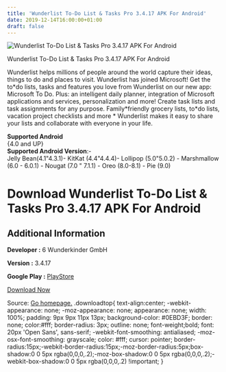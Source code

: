 ```yaml
---
title: 'Wunderlist To-Do List & Tasks Pro 3.4.17 APK For Android'
date: 2019-12-14T16:00:00+01:00
draft: false
---
```


![Wunderlist To-Do List & Tasks Pro 3.4.17 APK For Android](https://i0.wp.com/apkhome.net/wp-content/uploads/2019/12/Wunderlist-To-Do-List-Tasks-Pro-3.4.17.png "Wunderlist To-Do List & Tasks Pro 3.4.17 APK For Android")

  

Wunderlist To-Do List & Tasks Pro 3.4.17 APK For Android

Wunderlist helps millions of people around the world capture their ideas, things to do and places to visit. Wunderlist has joined Microsoft! Get the to\*do lists, tasks and features you love from Wunderlist on our new app: Microsoft To Do. Plus: an intelligent daily planner, integration of Microsoft applications and services, personalization and more! Create task lists and task assignments for any purpose. Family\*friendly grocery lists, to\*do lists, vacation project checklists and more \* Wunderlist makes it easy to share your lists and collaborate with everyone in your life.

**Supported Android**  
{4.0 and UP}  
**Supported Android Version**:-  
Jelly Bean(4.1"4.3.1)- KitKat (4.4"4.4.4)- Lollipop (5.0"5.0.2) - Marshmallow (6.0 - 6.0.1) - Nougat (7.0 " 7.1.1) - Oreo (8.0-8.1) - Pie (9.0)

Download Wunderlist To-Do List & Tasks Pro 3.4.17 APK For Android
=================================================================

Additional Information
----------------------

**Developer :** 6 Wunderkinder GmbH

**Version :** 3.4.17

**Google Play :** [PlayStore](https://play.google.com/store/apps/details?id=com.wunderkinder.wunderlistandroid)

  

[Download Now](https://store4app.co/post/wunderlist-to-do-list-amp-tasks-pro-3-4-17-apk-for-android_1576335425)

  
Source: [Go homepage.](https://store4app.co/post/wunderlist-to-do-list-amp-tasks-pro-3-4-17-apk-for-android_1576335425) .downloadtop{ text-align:center; -webkit-appearance: none; -moz-appearance: none; appearance: none; width: 100%; padding: 9px 9px 11px 13px; background-color: #0EBD3F; border: none; color:#fff; border-radius: 3px; outline: none; font-weight;bold; font: 20px 'Open Sans', sans-serif; -webkit-font-smoothing: antialiased; -moz-osx-font-smoothing: grayscale; color: #fff; cursor: pointer; border-radius:15px;-webkit-border-radius:15px;-moz-border-radius:5px;box-shadow:0 0 5px rgba(0,0,0,.2);-moz-box-shadow:0 0 5px rgba(0,0,0,.2);-webkit-box-shadow:0 0 5px rgba(0,0,0,.2) !important; }